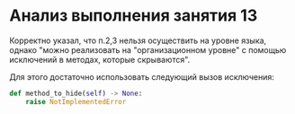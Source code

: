 # Анализ выполнения занятия 13

Корректно указал, что п.2,3 нельзя осуществить на уровне языка, однако "можно реализовать на "организационном уровне" с помощью исключений в методах, которые скрываются".

Для этого достаточно использовать следующий вызов исключения:

```python
def method_to_hide(self) -> None:
    raise NotImplementedError
```
